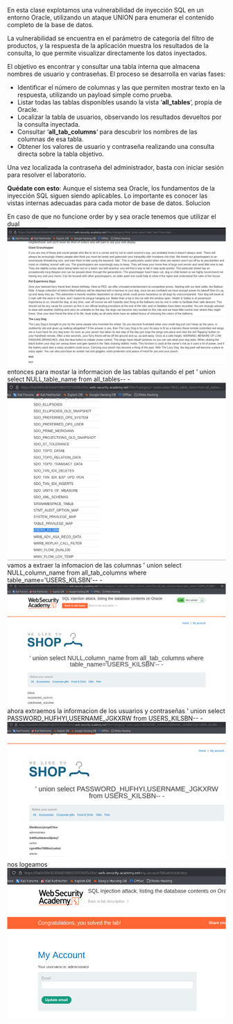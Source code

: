 En esta clase explotamos una vulnerabilidad de inyección SQL en un entorno Oracle, utilizando un ataque UNION para enumerar el contenido completo de la base de datos.

La vulnerabilidad se encuentra en el parámetro de categoría del filtro de productos, y la respuesta de la aplicación muestra los resultados de la consulta, lo que permite visualizar directamente los datos inyectados.

El objetivo es encontrar y consultar una tabla interna que almacena nombres de usuario y contraseñas. El proceso se desarrolla en varias fases:

- Identificar el número de columnas y las que permiten mostrar texto en la respuesta, utilizando un payload simple como prueba.
- Listar todas las tablas disponibles usando la vista ‘**all_tables**‘, propia de Oracle.
- Localizar la tabla de usuarios, observando los resultados devueltos por la consulta inyectada.
- Consultar ‘**all_tab_columns**‘ para descubrir los nombres de las columnas de esa tabla.
- Obtener los valores de usuario y contraseña realizando una consulta directa sobre la tabla objetivo.

Una vez localizada la contraseña del administrador, basta con iniciar sesión para resolver el laboratorio.

**Quédate con esto**: Aunque el sistema sea Oracle, los fundamentos de la inyección SQL siguen siendo aplicables. Lo importante es conocer las vistas internas adecuadas para cada motor de base de datos.
Solucion

En caso de que no funcione order by y sea oracle tenemos que utilizar el dual
![Pasted_image_20250702163506.png](/Imagenes/Pasted_image_20250702163506.png)
entonces para mostar la informacion de las tablas quitando el pet ' union select NULL,table_name from all_tables-- -
![Pasted_image_20250702163908.png](/Imagenes/Pasted_image_20250702163908.png)
vamos a extraer la infomacion de las columnas ' union select NULL,column_name from all_tab_columns where table_name='USERS_KILSBN'-- -
![Pasted_image_20250702164445.png](/Imagenes/Pasted_image_20250702164445.png)
ahora extraemos la informacion de los usuarios y contraseñas ' union select PASSWORD_HUFHYI,USERNAME_JGKXRW from USERS_KILSBN-- -
![Pasted_image_20250702164533.png](/Imagenes/Pasted_image_20250702164533.png)
nos logeamos 
![Pasted_image_20250702164619.png](/Imagenes/Pasted_image_20250702164619.png)
